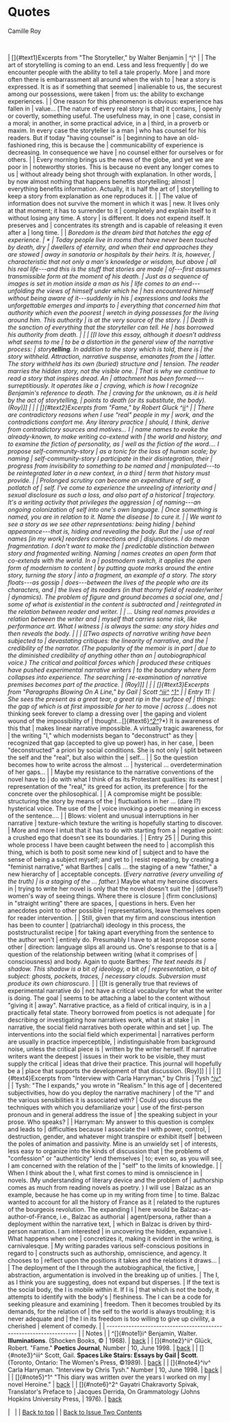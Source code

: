 
# Quotes

Camille Roy


 


| []{#text1}Excerpts from \"The Storyteller,\" by Walter Benjamin
| ^[i](#note1)^
|
| The art of storytelling is coming to an end. Less and less frequently
| do we encounter people with the ability to tell a tale properly. More
| and more often there is embarrassment all around when the wish to
| hear a story is expressed. It is as if something that seemed
| inalienable to us, the securest among our possessions, were taken
| from us: the ability to exchange experiences.
| 
| One reason for this phenomenon is obvious: experience has fallen in
| value\... \[The nature of every real story is that\] it contains,
| openly or covertly, something useful. The usefulness may, in one
| case, consist in a moral; in another, in some practical advice, in a
| third, in a proverb or maxim. In every case the storyteller is a man
| who has counsel for his readers. But if today \"having counsel\" is
| beginning to have an old-fashioned ring, this is because the
| communicability of experience is decreasing. In consequence we have
| no counsel either for ourselves or for others.
| 
| Every morning brings us the news of the globe, and yet we are poor in
| noteworthy stories. This is because no event any longer comes to us
| without already being shot through with explanation. In other words,
| by now almost nothing that happens benefits storytelling; almost
| everything benefits information. Actually, it is half the art of
| storytelling to keep a story from explanation as one reproduces it.
| 
| The value of information does not survive the moment in which it was
| new. It lives only at that moment; it has to surrender to it
| completely and explain itself to it without losing any time. A story
| is different. It does not expend itself. It preserves and
| concentrates its strength and is capable of releasing it even after a
| long time.
| 
| *Boredom is the dream bird that hatches the egg of experience.
| *
| Today people live in rooms that have never been touched by death, dry
| dwellers of eternity, and when their end approaches they are stowed
| away in sanatoria or hospitals by their heirs. It is, however,
| characteristic that not only a man\'s knowledge or wisdom, but above
| all his real life---and this is the stuff that stories are made
| of---first assumes transmissible form at the moment of his death.
| Just as a sequence of images is set in motion inside a man as his
| life comes to an end---unfolding the views of himself under which he
| has encountered himself without being aware of it---suddenly in his
| expressions and looks the unforgettable emerges and imparts to
| everything that concerned him that authority which even the poorest
| wretch in dying possesses for the living around him. This authority
| is at the very source of the story.
| 
| Death is the sanction of everything that the storyteller can tell. He
| has borrowed his authority from death.
| 
|
| \[\[I love this essay, although it doesn\'t address what seems to me
| to be a distortion in the general view of the narrative process:
| story**telling**. In addition to the story which is told, there is
| the story withheld. Attraction, narrative suspense, emanates from the
| latter. The story withheld has its own (buried) structure and
| tension. The reader marries the hidden story, not the visible one.
| That is why we continue to read a story that inspires dread. An
| attachment has been formed---surreptitiously. It operates like a
| craving, which is how I recognize Benjamin\'s reference to death. The
| craving for the unknown, as it is held by the act of storytelling,
| points to death (or its substitute, the body). (Roy)\]\]
| 
|
| []{#text2}Excerpts from \"Fame,\" by Robert Gluck ^[ii](#note2)^
|
| There are contradictory reasons when I use \"real\" people in my
| work, and the contradictions comfort me. Any literary practice
| should, I think, derive from contradictory sources and motives\... I
| name names to evoke the already-known, to make writing co-extend with
| the world and history, and to examine the fiction of personality, as
| well as the fiction of the word\.... I propose self-community-story
| as a tonic for the loss of human scale; by naming
| self-community-story I participate in their disintegration, their
| progress from invisibility to something to be named and
| manipulated---to be reintegrated later in a new context, in a third
| term that history must provide.
|
| Prolonged scrutiny can become an expenditure of self, a potlatch of
| self. I\'ve come to experience the unreeling of interiority and
| sexual disclosure as such a loss, and also part of a historical
| trajectory. It\'s a writing activity that privileges the aggression
| of naming---an ongoing colonization of self into one\'s own language.
| Once something is named, you are in relation to it. Name the disease
| to cure it.
|
| We want to see a story as we see other representations: being hiding
| behind appearance---that is, hiding and revealing the body. But the
| use of real names \[in my work\] reorders connections and
| disjunctions. I do mean fragmentation. I don\'t want to make the
| predictable distinction between story and fragmented writing. Naming
| names creates an open form that co-extends with the world. In a
| postmodern switch, it applies the open form of modernism to content
| by putting quote marks around the entire story, turning the story
| into a fragment, an example of a story. The story floats---as gossip
| does---between the lives of the people who are its characters, and
| the lives of its readers (in that thorny field of reader/writer
| dynamics). The problem of figure and ground becomes a social one, and
| some of what is existential in the content is subtracted and
| reintegrated in the relation between reader and writer.
| 
| \... Using real names provides a relation between the writer and
| myself that carries some risk, like performance art. What I witness
| is always the same: any story hides and then reveals the body.
| 
|
| \[\[Two aspects of narrative writing have been subjected to
| devastating critiques: the linearity of narrative, and the
| credibility of the narrator. (The popularity of the memoir is in part
| due to the diminished credibility of anything other than an
| autobiographical voice.) The critical and political forces which
| produced these critiques have pushed experimental narrative writers
| to the boundary where form collapses into experience. The searching
| re-examination of narrative premises becomes part of the practice.
| (Roy)\]\]
|
| 
| []{#text3}Excerpts from \"Paragraphs Blowing On A Line,\" by Gail
| Scott [^iii^](#note3) [^1^](#note5)
|
| Entry 11:
| She sees the present as a great tear, a great rip in the surface of
| things: the gap of which is at first impossible for her to move
| across (*\...does not thinking seek forever to clamp a dressing over
| the gaping and violent wound of the impossibility of
| thought\...[]{#text6}*[^2^](#note6)*?*) It is awareness of this that
| makes linear narrative impossible. A virtually tragic awareness, for
| the writing \"I,\" which modernists began to \"deconstruct\" as they
| recognized that gap (accepted to give up power) has, in her case,
| been \"deconstructed\" a priori by social conditions. She is not only
| split between the self and the \"real\", but also within the
| self\...
| 
| So the question becomes how to write across the almost \...
| hysterical \... overdetermination of her gaps\...
| 
| Maybe my resistance to the narrative conventions of the novel have to
| do with what I think of as its Protestant qualities: its earnest
| representation of the \"real,\" its greed for action, its preference
| for the concrete over the philosophical.
| 
| A compromise might be possible: structuring the story by means of the
| fluctuations in her \... (dare I?) hysterical voice. The use of the
| voice invoking a poetic meaning in excess of the sentence\....
| 
| Blows: violent and unusual interruptions in her narrative
| texture-which texture the writing is hopefully starting to discover.
| More and more I intuit that it has to do with starting from a
| negative point: a crushed ego that doesn\'t see its boundaries.
|
| Entry 25
|
| During this whole process I have been caught between the need to
| accomplish this thing, which is both to posit some new kind of
| subject and to have the sense of being a subject myself; and yet to
| resist repeating, by creating a \"feminist narrative,\" what Barthes
| calls \... the staging of a new \"father,\" a new hierarchy of
| acceptable concepts. (*Every narrative (every unveiling of the truth)
| is a staging of the \... father.*) Maybe what my heroine discovers in
| trying to write her novel is only that the novel doesn\'t suit the
| (diffuse?) women\'s way of seeing things. Where there is closure
| (firm conclusions) in \"straight writing\" there are spaces,
| questions in hers. Even her anecdotes point to other possible
| representations, leave themselves open for reader intervention.
| 
| Still, given that my firm and conscious intention has been to counter
| (patriarchal) ideology in this process, the poststructuralist recipe
| for taking apart everything from the sentence to the author won\'t
| entirely do. Presumably I have to at least propose some other
| direction: language slips all around us. One\'s response to that is a
| question of the relationship between writing (what it comprises of
| consciousness) and body. Again to quote Barthes: *The text needs its
| shadow. This shadow is a* bit *of ideology, a* bit *of
| representation, a* bit *of subject: ghosts, pockets, traces,
| necessary clouds. Subversion must produce its own chiaroscuro.*
|
| \[\[It is generally true that reviews of experimental narrative do
| not have a critical vocabulary for what the writer is doing. The goal
| seems to be attaching a label to the content without \"giving it
| away\". Narrative practice, as a field of critical inquiry, is in a
| practically fetal state. Theory borrowed from poetics is not adequate
| for describing or investigating how narratives work, what is at stake
| in narrative, the social field narratives both operate within and set
| up. The interventions into the social field which experimental
| narratives perform are usually in practice imperceptible,
| indistinguishable from background noise, unless the critical piece is
| written by the writer herself. If narrative writers want the deepest
| issues in their work to be visible, they must supply the critical
| ideas that drive their practice. This journal will hopefully be a
| place that supports the development of that discussion. (Roy)\]\]
|
| 
| []{#text4}Excerpts from \"Interview with Carla Harryman,\" by Chris
| Tysh [^iv^](#note4)
|
| Tysh: \"The I expands,\" you wrote in \"Realism.\" In this age of
| decentered subjectivities, how do you deploy the narrative machinery
| of the \"I\" and the various sensibilities it is associated with?
| Could you discuss the techniques with which you defamiliarize your
| use of the first-person pronoun and in general address the issue of
| the speaking subject in your prose. Who speaks?
|
| Harryman: My answer to this question is complex and leads to
| difficulties because I associate the I with power, control,
| destruction, gender, and whatever might transpire or exhibit itself
| between the poles of animation and passivity. Mine is an unwieldy set
| of interests, less easy to organize into the kinds of discussion that
| the problems of \"confession\" or \"authenticity\" lend themselves
| to; even so, as you will see, I am concerned with the relation of the
| \"self\" to the limits of knowledge.
|
| When I think about the I, what first comes to mind is omniscience in
| novels. (My understanding of literary device and the problem of
| authorship comes as much from reading novels as poetry. ) I will use
| Balzac as an example, because he has come up in my writing from time
| to time. Balzac wanted to account for all the history of France as it
| related to the ruptures of the bourgeois revolution. The expanding I
| here would be Balzac-as-author-of-France, i.e., Balzac as authorial
| agent/persona, rather than a deployment within the narrative text,
| which in Balzac is driven by third-person narration. I am interested
| in uncovering the hidden, expansive I. What happens when one
| concretizes it, making it evident in the writing, is carnivalesque.
| My writing parades various self-conscious positions in regard to
| constructs such as authorship, omniscience, and agency. It chooses to
| reflect upon the positions it takes and the relations it draws\...
|
| The deployment of the I through the autobiographical, the fictive,
| abstraction, argumentation is involved in the breaking up of unities.
| The I, as I think you are suggesting, does not expand but disperses.
| If the text is the social body, the I is mobile within it. If I is
| that which is not the body, it attempts to identify with the body\'s
| fleshiness. The I can be a code for seeking pleasure and examining
| freedom. Then it becomes troubled by its demands, for the relation of
| the self to the world is always troubling; it is never adequate and
| the I in its freedom is too willing to give up civility, a cherished
| element of comedy.
|
| -------------------------------------------------------------------
|
| Notes
|
| ^[]{#note1}i^ Benjamin, Walter. **Illuminations**. (Shocken Books, ©
| 1968).
| [back](#text1)
| 
| []{#note2}^ii^ Glück, Robert. \"Fame.\" **Poetics Journal**, Number
| 10, June 1998.
| [back](#text2)
| 
| []{#note3}^iii^ Scott, Gail. **Spaces Like Stairs: Essays by Gail
| Scott**. (Toronto, Ontario: The Women\'s Press, ©1989).
| [back](#text3)
| 
| []{#note4}^iv^ Carla Harryman. \"Interview by Chris Tysh.\" Number
| 10, June 1998.
| [back](#text4)
|
| 
| []{#note5}^1^ \"This diary was written over the years I worked on my
| novel Heroine.\"
| [back](#text3)
| 
| []{#note6}^2^ Gayatri Chakravorty Spivak, Translator\'s Preface to
| Jacques Derrida, On Grammatology (Johns Hopkins University Press,
| 1976).
| [back](#text6)

|  
|
| [Back to top](quotes_Camille.html)
|
| [Back to Issue Two Contents](../issuetwo_toc.html)


